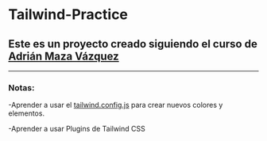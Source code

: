 # Tailwind-Practice

## Este es un proyecto creado siguiendo el curso de [Adrián Maza Vázquez](https://www.linkedin.com/in/adrian-maza-vazquez/)

---
### Notas:

-Aprender a usar el [tailwind.config.js](tailwind.config.js) para crear nuevos colores y elementos.

-Aprender a usar Plugins de Tailwind CSS
